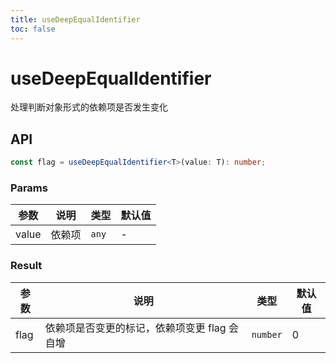 ```yaml
---
title: useDeepEqualIdentifier
toc: false
---
```


# useDeepEqualIdentifier

处理判断对象形式的依赖项是否发生变化

<code src="./demo.tsx"></code>

## API

```typescript
const flag = useDeepEqualIdentifier<T>(value: T): number;
```


### Params

| 参数  | 说明   | 类型  | 默认值 |
| ----- | ------ | ----- | ------ |
| value | 依赖项 | `any` | -      |

### Result

| 参数 | 说明                                         | 类型     | 默认值 |
| ---- | -------------------------------------------- | -------- | ------ |
| flag | 依赖项是否变更的标记，依赖项变更 flag 会自增 | `number` | 0      |
